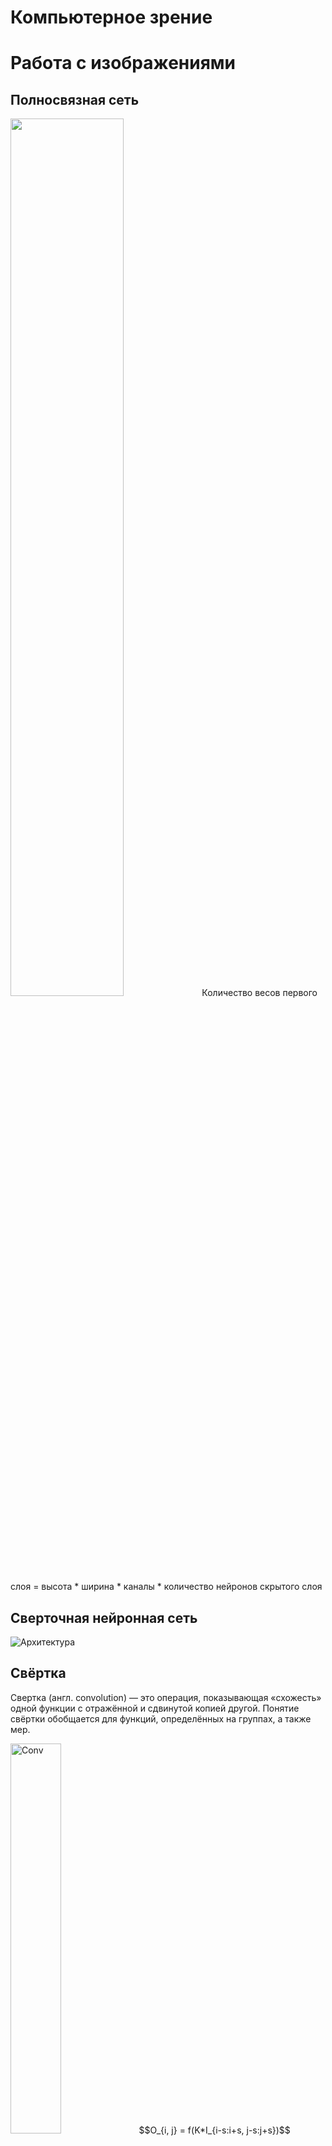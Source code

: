 # Компьютерное зрение

# Работа с изображениями

## Полносвязная сеть
<img src="images/image/mnist_fc.png" width=60% height=60%>
Количество весов первого слоя = высота * ширина * каналы * количество нейронов скрытого слоя

## Сверточная нейронная сеть

![Архитектура](https://upload.wikimedia.org/wikipedia/commons/5/55/%D0%90%D1%80%D1%85%D0%B8%D1%82%D0%B5%D0%BA%D1%82%D1%83%D1%80%D0%B0_%D1%81%D0%B2%D0%B5%D1%80%D1%82%D0%BE%D1%87%D0%BD%D0%BE%D0%B9_%D0%BD%D0%B5%D0%B9%D1%80%D0%BE%D0%BD%D0%BD%D0%BE%D0%B9_%D1%81%D0%B5%D1%82%D0%B8.png)



## Свёртка
Свертка (англ. convolution) — это операция, показывающая «схожесть» одной функции с отражённой и сдвинутой копией другой. Понятие свёртки обобщается для функций, определённых на группах, а также мер. 

<img src="images/image/convolution.jpeg" alt="Conv" height=40% width=40%>
$$O_{i, j} = f(K*I_{i-s:i+s, j-s:j+s})$$

$K$ - ядро свёртки  
$I$ - входной тезнор  
$I_{i-s:i+s, j-s:j+s}$ - срез тензора размера ядра свёртки с центром в точке (i, j)  
$O_{i, j}$ - результат свёртки (значение выходного тензора в точке (i, j))  
$f$ - функция активации

Слой свёртки (convolutional layer) — это основной блок свёрточной нейронной сети. Слой свёртки включает в себя для каждого канала свой фильтр, ядро свёртки которого обрабатывает предыдущий слой по фрагментам (суммируя результаты поэлементного произведения для каждого фрагмента). Весовые коэффициенты ядра свёртки (небольшой матрицы) неизвестны и устанавливаются в процессе обучения.

![Свёртка](https://neurohive.io/wp-content/uploads/2018/07/2d-covolutions.gif)


```python
import cv2
import numpy as np
import matplotlib.pyplot as plt
%matplotlib inline

image = cv2.imread('data/Vanya.jpg')[..., ::-1]
plt.imshow(image)
plt.show()
```


    
![png](images/14_Convolution_6_0.png)
    



```python
# увеличение чёткости
kernel = np.array([
    [-0.1, -0.1, -0.1],
    [-0.1,    2, -0.1],
    [-0.1, -0.1, -0.1],
])
img_out = cv2.filter2D(image, -1, kernel)
plt.imshow(img_out)
plt.show()
```


    
![png](images/14_Convolution_7_0.png)
    



```python
# увеличение яркости
kernel = np.array([
    [-0.1,  0.2, -0.1],
    [ 0.2,    1,  0.2],
    [-0.1,  0.2, -0.1],
])
img_out = cv2.filter2D(image, -1, kernel)
plt.imshow(img_out)
plt.show()
```


    
![png](images/14_Convolution_8_0.png)
    


### Ядра нейронной сети
<img src="images/image/kernels.jpeg" width=60% height=60%>
Каждый из 96 фильтров, показанных здесь, имеет размер 11x11x3

### CNN Explainer
#### https://poloclub.github.io/cnn-explainer/
#### https://adamharley.com/nn_vis/

# Свёрточный слой
<img src="images/image/conv1.png" width=60% height=60%>

## Max Pooling
<img src="images/image/maxpool.jpeg" width=60% height=60%>

## Свёрточная сеть
<img src="images/image/convnet.jpeg" width=80% height=80%>
Карты активации примера архитектуры ConvNet. Первоначальные данные представляют собой необработанные пиксели изображения (слева), а последний выход хранит оценки классов (справа).


```python
# Огромное количество слоев, огромное число ядер свёртки, будет ли работать быстро?
# Если расчитывать результат свёртки в цикле, то нет
```

### im2col:
<img src="images/image/im2col.png" width=60% height=60%>

<img src="images/image/im2col_2.png" width=60% height=60%>

### Padding
<img src="images/image/pad.png" width=60% height=60%>

### Stride
<img src="images/image/stride.png" width=60% height=60%>
Шаг (stride) 3 и 2 по высоте и ширине соответственно.


## Задания
1. Написать функцию, переводящую изображение в матрицу столбцов - `im2col()`. На вход функция принимает изображение и размер свёртки, возвращает столбцы.
2. Написать функцию свёртки, которая работает без циклов. Вместо циклов, она использует `im2col()`, для перевода изображения в набор столбцов.
3. Сравнить результаты с `torch.nn.Conv2d`. 


## Лабораторная работа 14.
0. Принимается только после демонстрации функции im2col() из задания выше.
1. Задача классификации изображений (https://pytorch.org/tutorials/beginner/blitz/cifar10_tutorial.html?highlight=mnist). Повторить тренировку модели (train) и запустить классификацию изображений (inference).
2. Получить максимальную точность классификации (минимальный loss) путём изменения модели, например, добавлением скрытых слоёв.
3. По возможности обучить на GPU.

